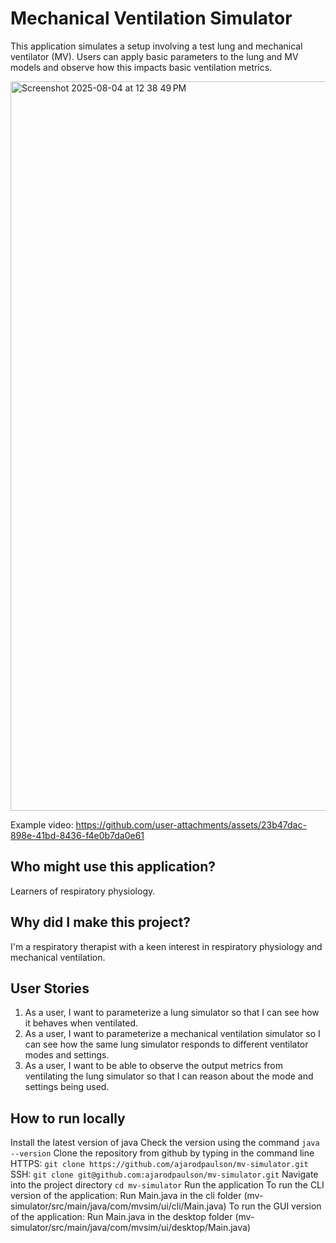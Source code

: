 # Mechanical Ventilation Simulator
This application simulates a setup involving a test lung and mechanical ventilator (MV). Users can apply basic parameters to the lung and MV models and observe how this impacts basic ventilation metrics.

<img width="2032" height="1167" alt="Screenshot 2025-08-04 at 12 38 49 PM" src="https://github.com/user-attachments/assets/3b566957-3266-4ba0-af2d-45fac96c199e" />

Example video: https://github.com/user-attachments/assets/23b47dac-898e-41bd-8436-f4e0b7da0e61

## Who might use this application?
Learners of respiratory physiology.

## Why did I make this project?
I'm a respiratory therapist with a keen interest in respiratory physiology and mechanical ventilation.

## User Stories
1. As a user, I want to parameterize a lung simulator so that I can see how it behaves when ventilated.
2. As a user, I want to parameterize a mechanical ventilation simulator so I can see how the same lung simulator responds to different ventilator modes and settings.
3. As a user, I want to be able to observe the output metrics from ventilating the lung simulator so that I can reason about the mode and settings being used.

## How to run locally
Install the latest version of java
Check the version using the command
`java --version`
Clone the repository from github by typing in the command line
HTTPS: `git clone https://github.com/ajarodpaulson/mv-simulator.git`
SSH: `git clone git@github.com:ajarodpaulson/mv-simulator.git`
Navigate into the project directory
`cd mv-simulator`
Run the application
To run the CLI version of the application:
Run Main.java in the cli folder (mv-simulator/src/main/java/com/mvsim/ui/cli/Main.java)
To run the GUI version of the application:
Run Main.java in the desktop folder (mv-simulator/src/main/java/com/mvsim/ui/desktop/Main.java)
